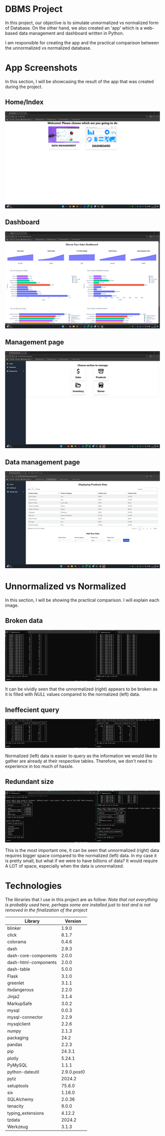 # DBMS Project
In this project, our objective is to simulate unnormalized vs normalized form of Database. On the other hand, we also created an 'app' which is a web-based data management and dashboard written in Python.

I am responsible for creating the app and the practical comparison between the unnormalized vs normalized database.

# App Screenshots
In this section, I will be showcasing the result of the app that was created during the project.
## Home/Index
![Main menu](/DOCS/index.png)
## Dashboard
![Dashboard page](/DOCS/dashboard.png)
## Management page
![Management page](/DOCS/management1.png)
## Data management page
![Data management page](/DOCS/add_try.png)

# Unnormalized vs Normalized
In this section, I will be showing the practical comparison. I will explain each image.
## Broken data
![Broken data](/DOCS/normalization/broken.png)

It can be vividly seen that the unnormalized (right) appears to be broken as it is filled with *NULL* values compared to the normalized (left) data.
## Ineffecient query
![Ineffecient query](/DOCS/normalization/query.png)

Normalized (left) data is easier to query as the information we would like to gather are already at their respective tables. Therefore, we don't need to experience in too much of hassle.
## Redundant size
![Redundant size](/DOCS/normalization/size.png)

This is the most important one, it can be seen that unnormalized (right) data requires bigger space compared to the normalized (left) data. In my case it is pretty small, but what if we were to have billions of data? It would require A LOT of space, especially when the data is unnormalized.

# Technologies
The libraries that I use in this project are as follow:
*Note that not everything is probably used here, perhaps some are installed just to test and is not removed in the finalization of the project*

| Library | Version |
| --- | --- |
| blinker |   1.9.0 |
| click   |   8.1.7 |
| colorama|   0.4.6 |
| dash    |   2.9.3 |
| dash-core-components | 2.0.0 |
| dash-html-components | 2.0.0 |
| dash-table      |     5.0.0 |
| Flask            |    3.1.0 |
| greenlet          |   3.1.1 |
| itsdangerous  |       2.2.0 |
| Jinja2         |      3.1.4 |
| MarkupSafe      |     3.0.2 |
| mysql            |    0.0.3 |
| mysql-connector   |   2.2.9 |
| mysqlclient       |   2.2.6 |
| numpy      |          2.1.3 |
| packaging   |         24.2  |
| pandas       |        2.2.3 |
| pip           |       24.3.1 |
| plotly     |          5.24.1 |
| PyMySQL     |         1.1.1 |
| python-dateutil |     2.9.0.post0 |
| pytz       |          2024.2 |
| setuptools  |         75.6.0 |
| six          |        1.16.0 |
| SQLAlchemy    |       2.0.36 |
| tenacity       |      9.0.0  |
| typing_extensions |   4.12.2 |
| tzdata     |          2024.2 |
| Werkzeug    |         3.1.3  |
